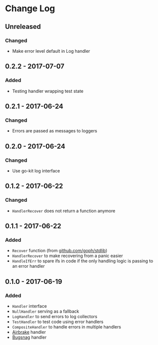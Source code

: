 # Change Log


## Unreleased

### Changed

- Make error level default in Log handler


## 0.2.2 - 2017-07-07

### Added

- Testing handler wrapping test state


## 0.2.1 - 2017-06-24

### Changed

- Errors are passed as messages to loggers


## 0.2.0 - 2017-06-24

### Changed

- Use go-kit log interface


## 0.1.2 - 2017-06-22

### Changed

- `HandlerRecover` does not return a function anymore


## 0.1.1 - 2017-06-22

### Added

- `Recover` function (from [github.com/goph/stdlib](https://github.com/goph/stdlib))
- `HandlerRecover` to make recovering from a panic easier
- `HandleIfErr` to spare ifs in code if the only handling logic is passing to an error handler


## 0.1.0 - 2017-06-19

### Added

- `Handler` interface
- `NullHandler` serving as a fallback
- `LogHandler` to send errors to log collectors
- `TestHandler` to test code using error handlers
- `CompositeHandler` to handle errors in multiple handlers
- [Airbrake](https://airbrake.io) handler
- [Bugsnag](https://bugsnag.com) handler
